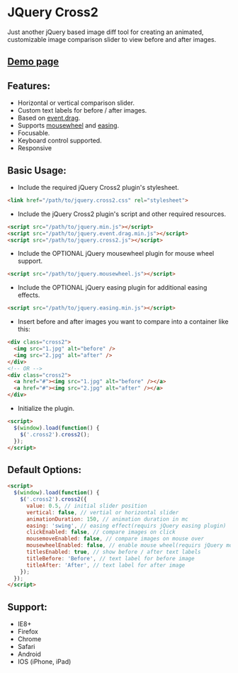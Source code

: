 JQuery Cross2
===================
Just another jQuery based image diff tool for creating an animated, customizable image comparison slider to view before and after images.

[Demo page](http://nxeed.github.io/jQuery-Cross2/)
-------------

Features:
-------------
* Horizontal or vertical comparison slider.
* Custom text labels for before / after images.
* Based on [event.drag](https://github.com/threedubmedia/jquery.threedubmedia/tree/master/event.drag).
* Supports [mousewheel](https://github.com/jquery/jquery-mousewheel) and [easing](https://github.com/gdsmith/jquery.easing).
* Focusable.
* Keyboard control supported.
* Responsive

Basic Usage:
-------------
* Include the required jQuery Cross2 plugin's stylesheet.
``` html
<link href="/path/to/jquery.cross2.css" rel="stylesheet">
```
* Include the jQuery Cross2 plugin's script and other required resources.
``` html
<script src="/path/to/jquery.min.js"></script>
<script src="/path/to/jquery.event.drag.min.js"></script>
<script src="/path/to/jquery.cross2.js"></script>
```
*  Include the OPTIONAL jQuery mousewheel plugin for mouse wheel support.
``` html
<script src="/path/to/jquery.mousewheel.js"></script>
```
*  Include the OPTIONAL jQuery easing plugin for additional easing effects.
``` html
<script src="/path/to/jquery.easing.min.js"></script>
```
* Insert before and after images you want to compare into a container like this:
``` html
<div class="cross2">
  <img src="1.jpg" alt="before" />
  <img src="2.jpg" alt="after" />
</div>
<!-- OR -->
<div class="cross2">
  <a href="#"><img src="1.jpg" alt="before" /></a>
  <a href="#"><img src="2.jpg" alt="after" /></a>
</div>
```
*  Initialize the plugin.
``` html
<script>
  $(window).load(function() {
    $('.cross2').cross2();
  });
</script>
```
Default Options:
-------------
``` html
<script>
  $(window).load(function() {
    $('.cross2').cross2({
      value: 0.5, // initial slider position
      vertical: false, // vertial or horizontal slider
      animationDuration: 150, // animation duration in mc
      easing: 'swing', // easing effect(requirs jQuery easing plugin)
      clickEnabled: false, // compare images on click
      mousemoveEnabled: false, // compare images on mouse over
      mousewheelEnabled: false, // enable mouse wheel(requirs jQuery mousewheel plugin)
      titlesEnabled: true, // show before / after text labels
      titleBefore: 'Before', // text label for before image
      titleAfter: 'After', // text label for after image
    });
  });
</script>
```
Support:
-------------
* IE8+
* Firefox
* Chrome
* Safari
* Android
* IOS (iPhone, iPad)
